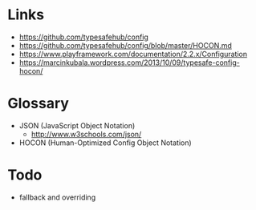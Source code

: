 # Links
* https://github.com/typesafehub/config
* https://github.com/typesafehub/config/blob/master/HOCON.md
* https://www.playframework.com/documentation/2.2.x/Configuration
* https://marcinkubala.wordpress.com/2013/10/09/typesafe-config-hocon/

# Glossary
* JSON  (JavaScript             Object Notation)
    * http://www.w3schools.com/json/
* HOCON (Human-Optimized Config Object Notation)

# Todo 
- fallback and overriding